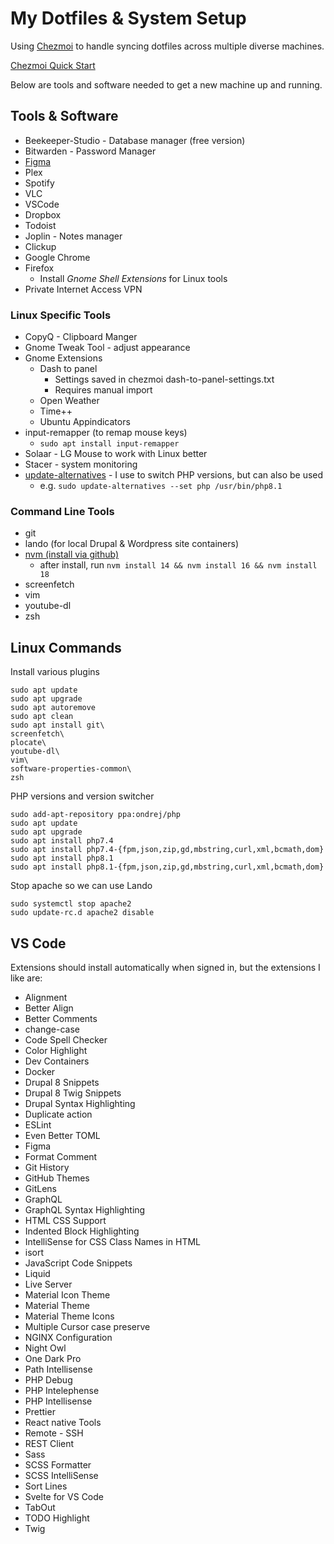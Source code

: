 # My Dotfiles & System Setup
Using [Chezmoi](https://www.chezmoi.io) to handle syncing dotfiles across multiple diverse machines.

[Chezmoi Quick Start](https://www.chezmoi.io/quick-start/)

Below are tools and software needed to get a new machine up and running.

## Tools & Software
- Beekeeper-Studio - Database manager (free version)
- Bitwarden - Password Manager
- [Figma](https://www.figma.com/downloads/)
- Plex
- Spotify 
- VLC
- VSCode
- Dropbox
- Todoist
- Joplin - Notes manager
- Clickup
- Google Chrome
- Firefox
  - Install *Gnome Shell Extensions* for Linux tools
- Private Internet Access VPN

### Linux Specific Tools
- CopyQ - Clipboard Manger
- Gnome Tweak Tool - adjust appearance
- Gnome Extensions
  - Dash to panel
    - Settings saved in chezmoi dash-to-panel-settings.txt
    - Requires manual import
  - Open Weather
  - Time++
  - Ubuntu Appindicators
- input-remapper (to remap mouse keys)
  - `sudo apt install input-remapper`
- Solaar - LG Mouse to work with Linux better
- Stacer - system monitoring
- [update-alternatives](https://man7.org/linux/man-pages/man1/update-alternatives.1.html) - I use to switch PHP versions, but can also be used
  - e.g. `sudo update-alternatives --set php /usr/bin/php8.1`

### Command Line Tools
- git
- lando (for local Drupal & Wordpress site containers)
- [nvm (install via github)](https://github.com/nvm-sh/nvm?tab=readme-ov-file#installing-and-updating)
  - after install, run `nvm install 14 && nvm install 16 && nvm install 18`
- screenfetch
- vim
- youtube-dl
- zsh

## Linux Commands
Install various plugins

```shell
sudo apt update
sudo apt upgrade
sudo apt autoremove
sudo apt clean
sudo apt install git\
screenfetch\
plocate\
youtube-dl\
vim\
software-properties-common\
zsh
```

PHP versions and version switcher
```shell
sudo add-apt-repository ppa:ondrej/php
sudo apt update
sudo apt upgrade
sudo apt install php7.4
sudo apt install php7.4-{fpm,json,zip,gd,mbstring,curl,xml,bcmath,dom}
sudo apt install php8.1
sudo apt install php8.1-{fpm,json,zip,gd,mbstring,curl,xml,bcmath,dom}
```

Stop apache so we can use Lando 
```shell
sudo systemctl stop apache2
sudo update-rc.d apache2 disable 
```

## VS Code
Extensions should install automatically when signed in, but the extensions I like are:
- Alignment
- Better Align
- Better Comments
- change-case
- Code Spell Checker
- Color Highlight
- Dev Containers
- Docker
- Drupal 8 Snippets
- Drupal 8 Twig Snippets
- Drupal Syntax Highlighting
- Duplicate action
- ESLint
- Even Better TOML
- Figma
- Format Comment
- Git History
- GitHub Themes
- GitLens
- GraphQL
- GraphQL Syntax Highlighting
- HTML CSS Support
- Indented Block Highlighting
- IntelliSense for CSS Class Names in HTML
- isort
- JavaScript Code Snippets
- Liquid
- Live Server
- Material Icon Theme
- Material Theme
- Material Theme Icons
- Multiple Cursor case preserve
- NGINX Configuration
- Night Owl
- One Dark Pro
- Path Intellisense
- PHP Debug
- PHP Intelephense
- PHP Intellisense
- Prettier
- React native Tools
- Remote - SSH
- REST Client
- Sass
- SCSS Formatter
- SCSS IntelliSense
- Sort Lines
- Svelte for VS Code
- TabOut
- TODO Highlight
- Twig